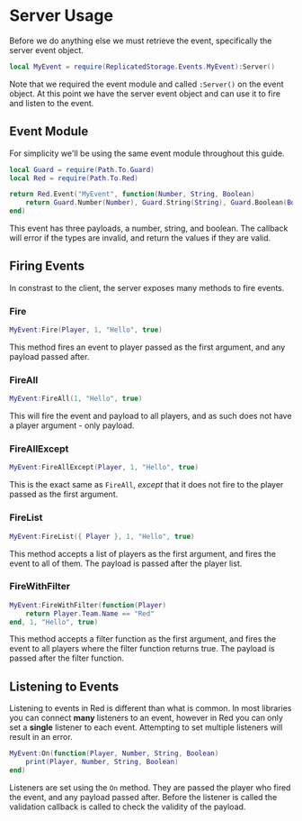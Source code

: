 # Server Usage

Before we do anything else we must retrieve the event, specifically the server event object.

```lua
local MyEvent = require(ReplicatedStorage.Events.MyEvent):Server()
```

Note that we required the event module and called `:Server()` on the event object. At this point we have the server event object and can use it to fire and listen to the event.

## Event Module

For simplicity we'll be using the same event module throughout this guide.

```lua
local Guard = require(Path.To.Guard)
local Red = require(Path.To.Red)

return Red.Event("MyEvent", function(Number, String, Boolean)
	return Guard.Number(Number), Guard.String(String), Guard.Boolean(Boolean)
end)
```

This event has three payloads, a number, string, and boolean. The callback will error if the types are invalid, and return the values if they are valid.

## Firing Events

In constrast to the client, the server exposes many methods to fire events.

### Fire

```lua
MyEvent:Fire(Player, 1, "Hello", true)
```

This method fires an event to player passed as the first argument, and any payload passed after.

### FireAll

```lua
MyEvent:FireAll(1, "Hello", true)
```

This will fire the event and payload to all players, and as such does not have a player argument - only payload.

### FireAllExcept

```lua
MyEvent:FireAllExcept(Player, 1, "Hello", true)
```

This is the exact same as `FireAll`, _except_ that it does not fire to the player passed as the first argument.

### FireList

```lua
MyEvent:FireList({ Player }, 1, "Hello", true)
```

This method accepts a list of players as the first argument, and fires the event to all of them. The payload is passed after the player list.

### FireWithFilter

```lua
MyEvent:FireWithFilter(function(Player)
	return Player.Team.Name == "Red"
end, 1, "Hello", true)
```

This method accepts a filter function as the first argument, and fires the event to all players where the filter function returns true. The payload is passed after the filter function.

## Listening to Events

Listening to events in Red is different than what is common. In most libraries you can connect **many** listeners to an event, however in Red you can only set a **single** listener to each event. Attempting to set multiple listeners will result in an error.

```lua
MyEvent:On(function(Player, Number, String, Boolean)
	print(Player, Number, String, Boolean)
end)
```

Listeners are set using the `On` method. They are passed the player who fired the event, and any payload passed after. Before the listener is called the validation callback is called to check the validity of the payload.
